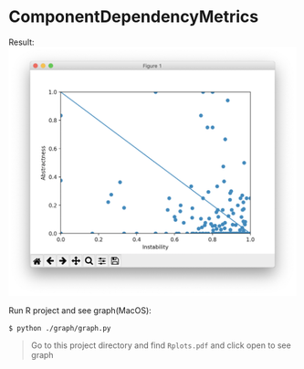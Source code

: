 # ComponentDependencyMetrics

Result:
![alt text](https://github.com/hereton/ComponentDependencyMetrics/blob/master/graph/Screen%20Shot%202018-11-12%20at%2018.29.28.png?raw=true)

Run R project and see graph(MacOS):
```sh
$ python ./graph/graph.py
```
> Go to this project directory and find `Rplots.pdf` and click open to see graph